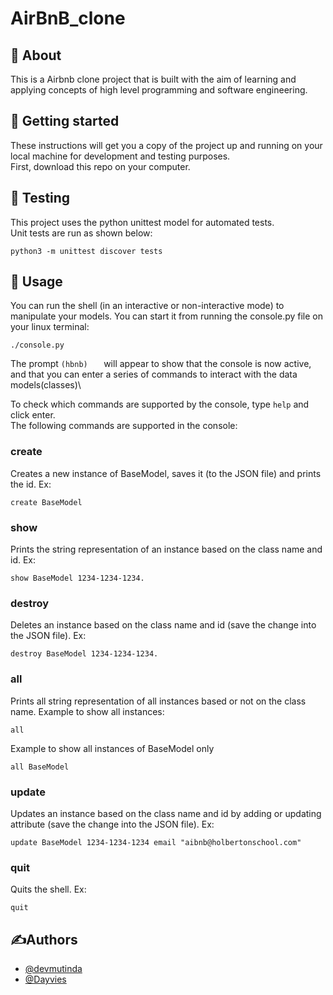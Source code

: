 # AirBnB_clone
## 🧐 About
This is a Airbnb clone project that is built with the aim of learning and applying concepts of high level programming and software engineering.

## 🏁 Getting started
These instructions will get you a copy of the project up and running on your local machine for development and testing purposes.\
First, download this repo on your computer.

## 🔧 Testing
This project uses the python unittest model for automated tests.\
Unit tests are run as shown below:
```
python3 -m unittest discover tests
```
## 🎈 Usage
You can run the shell (in an interactive or non-interactive mode) to manipulate your models. You can start it from running the console.py file on your linux terminal:
```
./console.py
```
The prompt `(hbnb)   ` will appear to show that the console is now active, and that you can enter a series of commands to interact with the data models(classes)\

To check which commands are supported by the console, type `help` and click enter.\
The following commands are supported in the console:
### create
Creates a new instance of BaseModel, saves it (to the JSON file) and prints the id. Ex:
```
create BaseModel
```
### show
Prints the string representation of an instance based on the class name and id. Ex:
```
show BaseModel 1234-1234-1234.
```
### destroy
Deletes an instance based on the class name and id (save the change into the JSON file). Ex:
```
destroy BaseModel 1234-1234-1234.
```
### all
Prints all string representation of all instances based or not on the class name. Example to show all instances:
```
all
```
Example to show all instances of BaseModel only
```
all BaseModel
```
### update
Updates an instance based on the class name and id by adding or updating attribute (save the change into the JSON file). Ex:
```
update BaseModel 1234-1234-1234 email "aibnb@holbertonschool.com"
```
### quit
Quits the shell. Ex:
```
quit
```
## ✍️Authors
* [@devmutinda](https://github.com/devmutinda)
* [@Dayvies](https://github.com/Dayvies)

